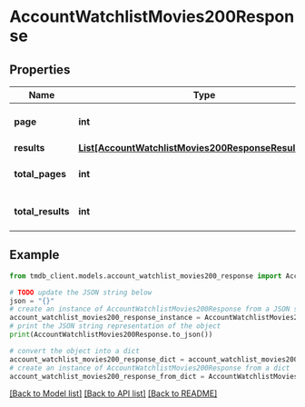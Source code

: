# AccountWatchlistMovies200Response


## Properties

Name | Type | Description | Notes
------------ | ------------- | ------------- | -------------
**page** | **int** |  | [optional] [default to 0]
**results** | [**List[AccountWatchlistMovies200ResponseResultsInner]**](AccountWatchlistMovies200ResponseResultsInner.md) |  | [optional] 
**total_pages** | **int** |  | [optional] [default to 0]
**total_results** | **int** |  | [optional] [default to 0]

## Example

```python
from tmdb_client.models.account_watchlist_movies200_response import AccountWatchlistMovies200Response

# TODO update the JSON string below
json = "{}"
# create an instance of AccountWatchlistMovies200Response from a JSON string
account_watchlist_movies200_response_instance = AccountWatchlistMovies200Response.from_json(json)
# print the JSON string representation of the object
print(AccountWatchlistMovies200Response.to_json())

# convert the object into a dict
account_watchlist_movies200_response_dict = account_watchlist_movies200_response_instance.to_dict()
# create an instance of AccountWatchlistMovies200Response from a dict
account_watchlist_movies200_response_from_dict = AccountWatchlistMovies200Response.from_dict(account_watchlist_movies200_response_dict)
```
[[Back to Model list]](../README.md#documentation-for-models) [[Back to API list]](../README.md#documentation-for-api-endpoints) [[Back to README]](../README.md)



